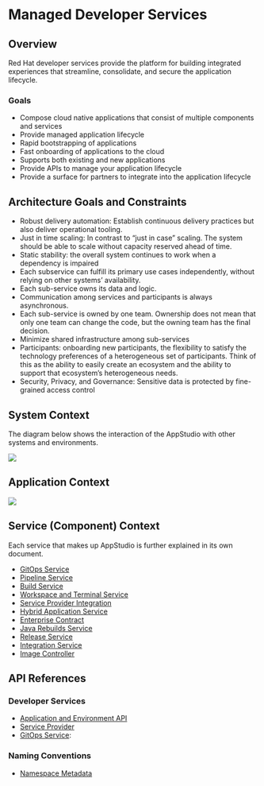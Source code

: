 # Managed Developer Services


## Overview
Red Hat developer services provide the platform for building integrated experiences that streamline, consolidate, and secure the application lifecycle.


### Goals
- Compose cloud native applications that consist of multiple components and services
- Provide managed application lifecycle
- Rapid bootstrapping of applications
- Fast onboarding of applications to the cloud
- Supports both existing and new applications
- Provide APIs to manage your application lifecycle
- Provide a surface for partners to integrate into the application lifecycle

## Architecture Goals and Constraints
- Robust delivery automation: Establish continuous delivery practices but also deliver operational tooling.
- Just in time scaling: In contrast to “just in case” scaling. The system should be able to scale without capacity reserved ahead of time.
- Static stability: the overall system continues to work when a dependency is impaired
- Each subservice can fulfill its primary use cases independently, without relying on  other systems’ availability.
- Each sub-service owns its data and logic.
- Communication among services and participants is always asynchronous.
- Each sub-service is owned by one team. Ownership does not mean that only one team can change the code, but the owning team has the final decision.
- Minimize shared infrastructure among sub-services
- Participants: onboarding new participants, the flexibility to satisfy the technology preferences of a heterogeneous set of participants. Think of this as the ability to easily create an ecosystem and the ability to support that ecosystem’s heterogeneous needs.
- Security, Privacy, and Governance: Sensitive data is protected by fine-grained access control

## System Context

The diagram below shows the interaction of the AppStudio with other systems and environments.

![](../diagrams/appstudio-l1.drawio.svg)


## Application Context

![](../diagrams/appstudio-l2.drawio.svg)


## Service (Component) Context

Each service that makes up AppStudio is further explained in its own document.

- [GitOps Service](./gitops-service.md)
- [Pipeline Service](./pipeline-service.md)
- [Build Service](./build-service.md)
- [Workspace and Terminal Service](./workspace-and-terminal-service.md)
- [Service Provider Integration](./service-provider-integration.md)
- [Hybrid Application Service](./hybrid-application-service.md)
- [Enterprise Contract](./enterprise-contract.md)
- [Java Rebuilds Service](./jvm-build-service.md)
- [Release Service](./release-service.md)
- [Integration Service](./integration-service.md)
- [Image Controller](./image-controller.md)

## API References

### Developer Services

- [Application and Environment API](../ref/application-environment-api.md)
- [Service Provider](../ref/service-provider.md)
- [GitOps Service](../ref/gitops.md):

### Naming Conventions

- [Namespace Metadata](../ADR/adr-0010-namespace-metadata)
